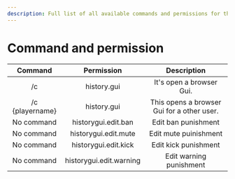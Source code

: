 ```yaml
---
description: Full list of all available commands and permissions for the plugin.
---
```


# Command and permission

| Command | Permission | Description |
| :---: | :---: | :---: |
| /c | history.gui | It's open a browser Gui. |
| /c {playername} | history.gui | This opens a browser Gui for a other user. |
| No command | historygui.edit.ban | Edit ban punishment |
| No command | historygui.edit.mute | Edit mute puinishment |
| No command | historygui.edit.kick | Edit kick punishment |
| No command | historygui.edit.warning | Edit warning punishment |




